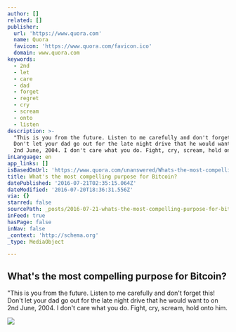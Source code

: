 ```yaml
---
author: []
related: []
publisher:
  url: 'https://www.quora.com'
  name: Quora
  favicon: 'https://www.quora.com/favicon.ico'
  domain: www.quora.com
keywords:
  - 2nd
  - let
  - care
  - dad
  - forget
  - regret
  - cry
  - scream
  - onto
  - listen
description: >-
  "This is you from the future. Listen to me carefully and don't forget this!
  Don't let your dad go out for the late night drive that he would want to on
  2nd June, 2004. I don't care what you do. Fight, cry, scream, hold onto him.
inLanguage: en
app_links: []
isBasedOnUrl: 'https://www.quora.com/unanswered/Whats-the-most-compelling-purpose-for-Bitcoin'
title: What's the most compelling purpose for Bitcoin?
datePublished: '2016-07-21T02:35:15.064Z'
dateModified: '2016-07-20T18:36:31.556Z'
via: {}
starred: false
sourcePath: _posts/2016-07-21-whats-the-most-compelling-purpose-for-bitcoin.md
inFeed: true
hasPage: false
inNav: false
_context: 'http://schema.org'
_type: MediaObject

---
```

<article style=""><h1>What's the most compelling purpose for Bitcoin?</h1><p>"This is you from the future. Listen to me carefully and don't forget this! Don't let your dad go out for the late night drive that he would want to on 2nd June, 2004. I don't care what you do. Fight, cry, scream, hold onto him.</p><img src="https://qsf.ec.quoracdn.net/-images.new_grid.fb_share_default.pnge6dde9cfa6e03c43.png" /></article>